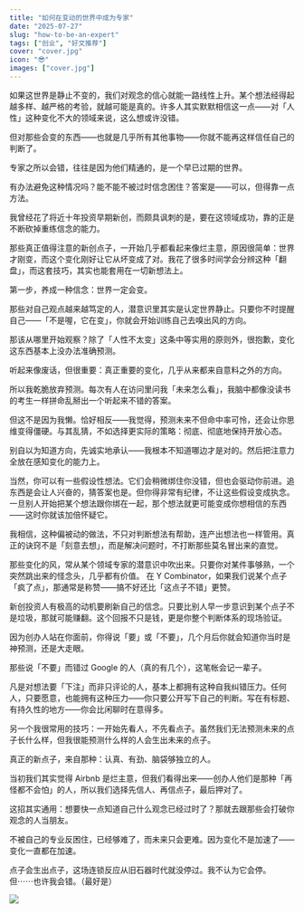 ```yaml
---
title: "如何在变动的世界中成为专家"
date: "2025-07-27"
slug: "how-to-be-an-expert"
tags: ["创业", "好文推荐"]
cover: "cover.jpg"
icon: "😎"
images: ["cover.jpg"]
---
```

如果这世界是静止不变的，我们对观念的信心就能一路线性上升。某个想法经得起越多样、越严格的考验，就越可能是真的。许多人其实默默相信这一点——对「人性」这种变化不大的领域来说，这么想或许没错。



但对那些会变的东西——也就是几乎所有其他事物——你就不能再这样信任自己的判断了。



专家之所以会错，往往是因为他们精通的，是一个早已过期的世界。



有办法避免这种情况吗？能不能不被过时信念困住？答案是——可以，但得靠一点方法。



我曾经花了将近十年投资早期新创，而颇具讽刺的是，要在这领域成功，靠的正是不断砍掉重练信念的能力。



那些真正值得注意的新创点子，一开始几乎都看起来像烂主意，原因很简单：世界才刚变，而这个变化刚好让它从坏变成了对。我花了很多时间学会分辨这种「翻盘」，而这套技巧，其实也能套用在一切新想法上。



第一步，养成一种信念：世界一定会变。



那些对自己观点越来越笃定的人，潜意识里其实是认定世界静止。只要你不时提醒自己——「不是喔，它在变」，你就会开始训练自己去嗅出风的方向。



那该从哪里开始观察？除了「人性不太变」这条中等实用的原则外，很抱歉，变化这东西基本上没办法准确预测。



听起来像废话，但很重要：真正重要的变化，几乎从来都来自意料之外的方向。



所以我乾脆放弃预测。每次有人在访问里问我「未来怎么看」，我脑中都像没读书的考生一样拼命乱掰出一个听起来不错的答案。



但这不是因为我懒。恰好相反——我觉得，预测未来不但命中率可怜，还会让你思维变得僵硬。与其乱猜，不如选择更实际的策略：彻底、彻底地保持开放心态。



别自以为知道方向，先诚实地承认——我根本不知道哪边才是对的。然后把注意力全放在感知变化的能力上。



当然，你可以有一些假设性想法。它们会稍微绑住你没错，但也会驱动你前进。追东西是会让人兴奋的，猜答案也是。但你得非常有纪律，不让这些假设变成执念。
一旦别人开始把某个想法跟你绑在一起，那个想法就更可能变成你想相信的东西——这时你就该加倍怀疑它。



我相信，这种偏被动的做法，不只对判断想法有帮助，连产出想法也一样管用。真正的诀窍不是「刻意去想」，而是解决问题时，不打断那些莫名冒出来的直觉。



那些变化的风，常从某个领域专家的潜意识中吹出来。只要你对某件事够熟，一个突然跳出来的怪念头，几乎都有价值。
在 Y Combinator，如果我们说某个点子「疯了点」，那通常是称赞——搞不好还比「这点子不错」更赞。



新创投资人有极高的动机要刷新自己的信念。只要比别人早一步意识到某个点子不是垃圾，那就可能赚翻。这个回报不只是钱，更是你整个判断体系的现场验证。



因为创办人站在你面前，你得说「要」或「不要」，几个月后你就会知道你当时是神预测，还是大走眼。



那些说「不要」而错过 Google 的人（真的有几个），这笔帐会记一辈子。



凡是对想法要「下注」而非只评论的人，基本上都拥有这种自我纠错压力。任何人，只要愿意，也能拥有这种压力——你只要公开写下自己的判断。写在有标题、有持久性的地方——你会比闲聊时在意得多。



另一个我很常用的技巧：一开始先看人，不先看点子。虽然我们无法预测未来的点子长什么样，但我很能预测什么样的人会生出未来的点子。



真正的新点子，来自那种：认真、有劲、脑袋够独立的人。



当初我们其实觉得 Airbnb 是烂主意，但我们看得出来——创办人他们是那种「再怪都不会怕」的人，所以我们选择先信人、再信点子，最后押对了。



这招其实通用：想要快一点知道自己什么观念已经过时了？那就去跟那些会打破你观念的人当朋友。



不被自己的专业反困住，已经够难了，而未来只会更难。因为变化不是加速了——变化一直都在加速。



点子会生出点子，这场连锁反应从旧石器时代就没停过。我不认为它会停。
但⋯⋯也许我会错。（最好是）




![](https://prod-files-secure.s3.us-west-2.amazonaws.com/112d0858-5090-4d34-a606-b75eb8d65fd2/46476355-9cf3-4e99-9b7a-3531bc426380/1000202064.png?X-Amz-Algorithm=AWS4-HMAC-SHA256&X-Amz-Content-Sha256=UNSIGNED-PAYLOAD&X-Amz-Credential=ASIAZI2LB4665ZTFVOXZ%2F20250814%2Fus-west-2%2Fs3%2Faws4_request&X-Amz-Date=20250814T132052Z&X-Amz-Expires=3600&X-Amz-Security-Token=IQoJb3JpZ2luX2VjEP3%2F%2F%2F%2F%2F%2F%2F%2F%2F%2FwEaCXVzLXdlc3QtMiJHMEUCIDf6zZviWmVAANgNzuD2WeKHZiTq1l%2Bt9fbMehB%2B%2BLfPAiEAjj%2Ffgw%2FtwedMxa8w2tddSO4jDa4ues5oicPc45wootAq%2FwMIRhAAGgw2Mzc0MjMxODM4MDUiDGFf0smt12vFaIcuGSrcA20KrfwWOsDct2h0DrAu7lvbQIj%2FBALOIUz1u3h0V21XDpmqarPwOb%2FXEzF2xz2l7tZb9NI3U2Tdwn5gYxtK9jgIieGdnQEHcGVQVxYaAkG6IwLzgxxWWwnqq1I6zgl4OQ1rvTBATD05mDyvLOcU4YCXGGJx8LgeDz3WDD7ptJ4%2FpQ%2B3gEsfO7bk0U55XAnVzYl6uZeyCtmxUxJFybMFb5Zv%2Br%2BuXn1d6BuXOpNm73IvXs0QFTkuILWmJlsp8WFEm%2FyjhIBG66vXWZx8i0NrPAVd2J3zgq7Xm8SgkcpMooVCxhuFIMAHYt7BXhoVyrKsBrxzvkS%2BW5aVylL4SQ%2BS9QDEYyMQBZr%2FWqCuET%2BN9nUwv90h1CruLtdE3kka7ART3VeS71vneJmLoE0mS08qG6rEHCeOeEbaeRVlCj2d1fjWI5XTOl5FO%2BPGv3Fw6O1sveyhiNvLo8Oylh4MHjzxSB4w49BvhTrRUpslFyg8lZoI4JjIR0lITbwyOUnR6cta5mdPVgiecaedL1i5mJyjDtcwFcyElFPJ7T9CK67ZXzJNNBnQBceGjg6SZCm%2BJxd6tGlOSlqKqGQnf%2F6JmF4pOxGKTFN6lQkgPeWy6uhtuMulOhy19%2BqTHbFwblDJMKW098QGOqUBeAkbrTfPwkfGYOCQvVkYK0K8XYMxPjzW7o5obaPqopAOHuHfvbcG5d5xaF7Js5bkekqUe8tlJFajOyijkITFCRjMcxnIj3l5CCn8Ry3QgeE1%2FzyCis2lM8ZQ%2FKpezv2QiLfqGtaaokCV0c5oTofhAEHXASCzjtbxT3YB3tw1joHV5AiYJpoZeAl5EnKhZENH%2F1FBQwpPaI%2Bq5hFXfR2k2m0Px3NQ&X-Amz-Signature=41ba3d96791ef031070df8214e69a216201395011f85929153c55e13dfa66725&X-Amz-SignedHeaders=host&x-amz-checksum-mode=ENABLED&x-id=GetObject)

